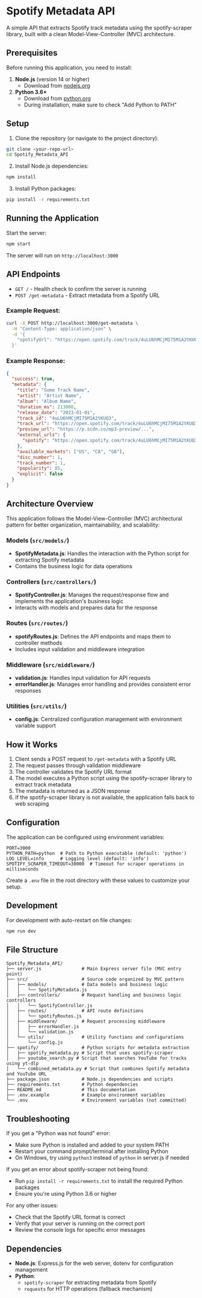 # Spotify Metadata API

A simple API that extracts Spotify track metadata using the spotify-scraper library, built with a clean Model-View-Controller (MVC) architecture.

## Prerequisites

Before running this application, you need to install:

1. **Node.js** (version 14 or higher)
   - Download from [nodejs.org](https://nodejs.org/)
2. **Python 3.6+** 
   - Download from [python.org](https://www.python.org/downloads/)
   - During installation, make sure to check "Add Python to PATH"

## Setup

1. Clone the repository (or navigate to the project directory):
```bash
git clone <your-repo-url>
cd Spotify_Metadata_API
```

2. Install Node.js dependencies:
```bash
npm install
```

3. Install Python packages:
```bash
pip install -r requirements.txt
```

## Running the Application

Start the server:
```bash
npm start
```

The server will run on `http://localhost:3000`

## API Endpoints

- `GET /` - Health check to confirm the server is running
- `POST /get-metadata` - Extract metadata from a Spotify URL

### Example Request:
```bash
curl -X POST http://localhost:3000/get-metadata \
  -H "Content-Type: application/json" \
  -d '{
    "spotifyUrl": "https://open.spotify.com/track/4uLU6hMCjMI75M1A2tKUQ3"
  }'
```

### Example Response:
```json
{
  "success": true,
  "metadata": {
    "title": "Some Track Name",
    "artist": "Artist Name",
    "album": "Album Name",
    "duration_ms": 213000,
    "release_date": "2023-01-01",
    "track_id": "4uLU6hMCjMI75M1A2tKUQ3",
    "track_url": "https://open.spotify.com/track/4uLU6hMCjMI75M1A2tKUQ3",
    "preview_url": "https://p.scdn.co/mp3-preview/...",
    "external_urls": {
      "spotify": "https://open.spotify.com/track/4uLU6hMCjMI75M1A2tKUQ3"
    },
    "available_markets": ["US", "CA", "GB"],
    "disc_number": 1,
    "track_number": 1,
    "popularity": 85,
    "explicit": false
  }
}
```

## Architecture Overview

This application follows the Model-View-Controller (MVC) architectural pattern for better organization, maintainability, and scalability:

### Models (`src/models/`)
- **SpotifyMetadata.js**: Handles the interaction with the Python script for extracting Spotify metadata
- Contains the business logic for data operations

### Controllers (`src/controllers/`)
- **SpotifyController.js**: Manages the request/response flow and implements the application's business logic
- Interacts with models and prepares data for the response

### Routes (`src/routes/`)
- **spotifyRoutes.js**: Defines the API endpoints and maps them to controller methods
- Includes input validation and middleware integration

### Middleware (`src/middleware/`)
- **validation.js**: Handles input validation for API requests
- **errorHandler.js**: Manages error handling and provides consistent error responses

### Utilities (`src/utils/`)
- **config.js**: Centralized configuration management with environment variable support

## How it Works

1. Client sends a POST request to `/get-metadata` with a Spotify URL
2. The request passes through validation middleware
3. The controller validates the Spotify URL format
4. The model executes a Python script using the spotify-scraper library to extract track metadata
5. The metadata is returned as a JSON response
6. If the spotify-scraper library is not available, the application falls back to web scraping

## Configuration

The application can be configured using environment variables:

```env
PORT=3000
PYTHON_PATH=python  # Path to Python executable (default: 'python')
LOG_LEVEL=info      # Logging level (default: 'info')
SPOTIFY_SCRAPER_TIMEOUT=30000  # Timeout for scraper operations in milliseconds
```

Create a `.env` file in the root directory with these values to customize your setup.

## Development

For development with auto-restart on file changes:

```bash
npm run dev
```

## File Structure

```
Spotify_Metadata_API/
├── server.js               # Main Express server file (MVC entry point)
├── src/                    # Source code organized by MVC pattern
│   ├── models/             # Data models and business logic
│   │   └── SpotifyMetadata.js
│   ├── controllers/        # Request handling and business logic controllers
│   │   └── SpotifyController.js
│   ├── routes/             # API route definitions
│   │   └── spotifyRoutes.js
│   ├── middleware/         # Request processing middleware
│   │   ├── errorHandler.js
│   │   └── validation.js
│   └── utils/              # Utility functions and configurations
│       └── config.js
├── spotify/                # Python scripts for metadata extraction
│   ├── spotify_metadata.py # Script that uses spotify-scraper
│   ├── youtube_search.py # Script that searches YouTube for tracks using yt-dlp
│   └── combined_metadata.py # Script that combines Spotify metadata and YouTube URL
├── package.json            # Node.js dependencies and scripts
├── requirements.txt        # Python dependencies
├── README.md               # This documentation
├── .env.example            # Example environment variables
└── .env                    # Environment variables (not committed)
```

## Troubleshooting

If you get a "Python was not found" error:
- Make sure Python is installed and added to your system PATH
- Restart your command prompt/terminal after installing Python
- On Windows, try using `python3` instead of `python` in server.js if needed

If you get an error about spotify-scraper not being found:
- Run `pip install -r requirements.txt` to install the required Python packages
- Ensure you're using Python 3.6 or higher

For any other issues:
- Check that the Spotify URL format is correct
- Verify that your server is running on the correct port
- Review the console logs for specific error messages

## Dependencies

- **Node.js**: Express.js for the web server, dotenv for configuration management
- **Python**: 
  - `spotify-scraper` for extracting metadata from Spotify
  - `requests` for HTTP operations (fallback mechanism)
